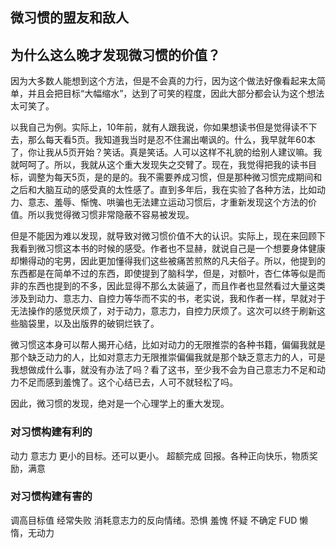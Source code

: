 ## 微习惯的盟友和敌人

## 为什么这么晚才发现微习惯的价值？

因为大多数人能想到这个方法，但是不会真的力行，因为这个做法好像看起来太简单，并且会把目标“大幅缩水”，达到了可笑的程度，因此大部分都会认为这个想法太可笑了。

以我自己为例。实际上，10年前，就有人跟我说，你如果想读书但是觉得读不下去，那么每天看5页。我知道我当时是忍不住漏出嘲讽的。什么，我早就年60本了，你让我从5页开始？笑话。真是笑话。人可以这样不礼貌的给别人建议嘛。我就呵呵了。所以，我就从这个重大发现失之交臂了。现在，我觉得把我的读书目标，调整为每天5页，是的是的。我不需要养成习惯，但是那种微习惯完成期间和之后和大脑互动的感受真的太性感了。直到多年后，我在实验了各种方法，比如动力、意志、羞辱、惭愧、哄骗也无法建立运动习惯后，才重新发现这个方法的价值。所以我觉得微习惯非常隐蔽不容易被发现。

但是不能因为难以发现，就导致对微习惯价值不大的认识。实际上，现在来回顾下我看到微习惯这本书的时候的感受。作者也不显赫，就说自己是一个想要身体健康却懒得动的宅男，因此更加懂得我们这些被痛苦煎熬的凡夫俗子。所以，他提到的东西都是在简单不过的东西，即使提到了脑科学，但是，对额叶，杏仁体等似是而非的东西也提到的不多，因此显得不那么太装逼了，而且作者也显然看过大量这类涉及到动力、意志力、自控力等华而不实的书，老实说，我和作者一样，早就对于无法操作的感觉厌烦了，对于动力，意志力，自控力厌烦了。这次可以终于刷新这些脑袋里，以及出版界的破铜烂铁了。

微习惯这本身可以帮人揭开心结，比如对动力的无限推崇的各种书籍，偏偏我就是那个缺乏动力的人，比如对意志力无限推崇偏偏我就是那个缺乏意志力的人，可是我想做成什么事，就没有办法了吗？看了这书，至少我不会为自己意志力不足和动力不足而感到羞愧了。这个心结已去，人可不就轻松了吗。

因此，微习惯的发现，绝对是一个心理学上的重大发现。

### 对习惯构建有利的

动力
意志力
更小的目标。还可以更小。
超额完成
回报。各种正向快乐，物质奖励，满意

### 对习惯构建有害的

调高目标值
经常失败
消耗意志力的反向情绪。恐惧 羞愧 怀疑 不确定 FUD
懒惰，无动力


